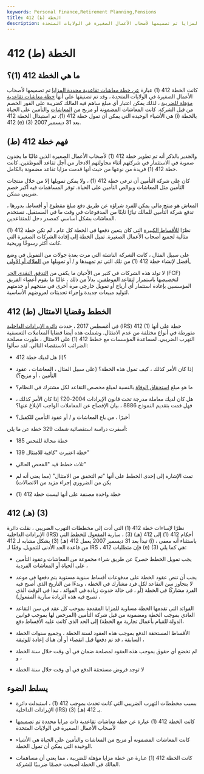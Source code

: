 ```yaml
---
keywords: Personal Finance,Retirement Planning,Pensions
title: 412 (ط) الخطة
description: كانت الخطة 412 (1) عبارة عن خطة معاشات تقاعدية محددة المزايا تم تصميمها لأصحاب الأعمال الصغيرة في الولايات المتحدة.
---
```


# 412 (ط) الخطة
## ما هي الخطة 412 (1)؟

كانت الخطة 412 (1) عبارة [عن خطة معاشات تقاعدية محددة المزايا](/definedbenefitpensionplan) تم تصميمها لأصحاب الأعمال الصغيرة في الولايات المتحدة ، وقد تم تصنيفها على أنها [خطة معاشات تقاعدية مؤهلة للضريبة](/pensionplan) ، لذلك يمكن اعتبار أي مبلغ ساهم فيه المالك كضريبة على الفور الخصم من قبل الشركة. كانت المعاشات المضمونة أو مزيج من [المعاشات](/annuity) والتأمين على الحياة هي الأشياء الوحيدة التي يمكن أن تمول خطة 412 (1). تم استبدال الخطة 412 (i) بالخطة 412 (e) (3) بعد 31 ديسمبر 2007.

## فهم خطة 412 (ط)

والجدير بالذكر أنه تم تطوير خطة 412 (1) لأصحاب الأعمال الصغيرة الذين غالبًا ما يجدون صعوبة في الاستثمار في شركتهم أثناء محاولتهم الادخار من أجل تقاعد الموظفين. كانت خطة 412 (1) فريدة من نوعها من حيث أنها قدمت مزايا تقاعد مضمونة بالكامل.

كان على شركة التأمين أن ترعى خطة 412 (1) ، ولا يمكن تمويلها إلا من خلال منتجات التأمين مثل المعاشات وبوالص التأمين على الحياة. توفر المساهمات فيه أكبر خصم ضريبي ممكن.

المعاش هو منتج مالي يمكن للفرد شراؤه عن طريق دفع مبلغ مقطوع أو أقساط. بدورها ، تدفع شركة التأمين للمالك تيارًا ثابتًا من المدفوعات في وقت ما في المستقبل. تستخدم المعاشات بشكل أساسي كمصدر دخل للمتقاعدين.

نظرًا [للأقساط الكبيرة](/premium) التي كان يتعين دفعها في الخطة كل عام ، لم تكن خطة 412 (1) مثالية لجميع أصحاب الأعمال الصغيرة. تميل الخطة إلى إفادة الشركات الصغيرة التي كانت أكثر رسوخًا وربحية.

على سبيل المثال ، كانت الشركة الناشئة التي مرت بعدة جولات من التمويل في وضع أفضل لإنشاء خطة 412 (1) من تلك التي تم تمهيدها و / أو تمويلها من [الملاك أو الأولي.](/angelinvestor)

لا تولد هذه الشركات في كثير من الأحيان ما يكفي من [التدفق النقدي الحر](/freecashflow) (FCF) لتخصيصها باستمرار لتقاعد الموظفين. بدلاً من ذلك ، غالبًا ما يقوم أعضاء الفريق المؤسسين بإعادة استثمار أي أرباح أو تمويل خارجي مرة أخرى في منتجهم أو خدمتهم لتوليد مبيعات جديدة وإجراء تحديثات لعروضهم الأساسية.

## 412 (ط) الخطط وقضايا الامتثال

في أغسطس 2017 ، حددت [دائرة الإيرادات الداخلية](/irs) (IRS) 412 (1) خطة على أنها متورطة في أنواع مختلفة من عدم الامتثال. وشملت هذه أيضا قضايا المعاملات التعسفية التهرب الضريبي. لمساعدة المؤسسات مع خطط 412 (1) على الامتثال ، طورت مصلحة الضرائب الاستقصاء التالي. لقد سألوا:

- هل لديك خطة 412 (i)؟

- إذا كان الأمر كذلك ، كيف تمول هذه الخطة؟ (على سبيل المثال ، المعاشات ، عقود التأمين ، أو مزيج؟)

- ما هو مبلغ [استحقاق الوفاة](/deathbenefit) بالنسبة لمبلغ مخصص التقاعد لكل مشترك في النظام؟

- هل كان لديك معاملة مدرجة تحت قانون الإيرادات 2004-20؟ إذا كان الأمر كذلك ، فهل قمت بتقديم النموذج 8886 ، بيان الإفصاح عن المعاملات الواجب الإبلاغ عنها؟

- أخيرًا ، من باع المعاشات و / أو عقود التأمين للكفيل؟

أسفرت دراسة استقصائية شملت 329 خطة عن ما يلي:

- 185 خطة محالة للفحص

- 139 خطة اعتبرت "كافية للامتثال"

- ثلاث خطط قيد "الفحص الحالي"

- تمت الإشارة إلى إحدى الخطط على أنها "تم التحقق من الامتثال" (مما يعني أنه لم يكن من الضروري إجراء مزيد من الاتصالات)

- خطة واحدة مصنفة على أنها ليست خطة 412 (1)

## 412 (هـ) (3)

نظرًا لإساءات خطة 412 (1) التي أدت إلى مخططات التهرب الضريبي ، نقلت دائرة الإيرادات الداخلية (IRS) أحكام 412 (1) إلى 412 (هـ) (3) ، سارية المفعول للخطط التي تبدأ بعد 31 ديسمبر 2007 يعمل 412 (هـ) (3) بشكل مشابه لـ 412 (i) ، باستثناء أنه معفى من قاعدة الحد الأدنى للتمويل. وفقًا لـ IRS ، فإن متطلبات 412 (e) (3) هي كما يلي:

- يجب تمويل الخطط حصريًا عن طريق شراء مجموعة من المعاشات وعقود التأمين على الحياة أو المعاشات الفردية ،

- يجب أن تنص عقود الخطة على مدفوعات أقساط سنوية مستوية يتم دفعها في موعد لا يتجاوز سن التقاعد لكل فرد مشارك في الخطة ، وبدءًا من التاريخ الذي أصبح فيه الفرد مشاركًا في الخطة (أو ، في حالة حدوث زيادة في الفوائد ، تبدأ في الوقت الذي تصبح فيه هذه الزيادة سارية المفعول) ،

- الفوائد التي تقدمها الخطة مساوية للمزايا المقدمة بموجب كل عقد في سن التقاعد العادي بموجب الخطة ومضمونة من قبل شركة التأمين (المرخص لها بموجب قوانين الدولة للقيام بأعمال تجارية مع الخطة) إلى الحد الذي كانت عليه الأقساط دفع،

- الأقساط المستحقة الدفع بموجب هذه العقود لسنة الخطة ، وجميع سنوات الخطة السابقة ، قد تم دفعها قبل انقضاء أو أن هناك إعادة للوثيقة ،

- لم تخضع أي حقوق بموجب هذه العقود لمصلحة ضمان في أي وقت خلال سنة الخطة ، و

- لا توجد قروض مستحقة الدفع في أي وقت خلال سنة الخطة

## يسلط الضوء

- بسبب مخططات التهرب الضريبي التي كانت تحدث بموجب 412 (1) ، استبدلت دائرة الإيرادات الداخلية (IRS) بـ 412 (هـ) (3).

- كانت الخطة 412 (1) عبارة عن خطة معاشات تقاعدية ذات مزايا محددة تم تصميمها لأصحاب الأعمال الصغيرة في الولايات المتحدة

- كانت المعاشات المضمونة أو مزيج من المعاشات والتأمين على الحياة هي الأشياء الوحيدة التي يمكن أن تمول الخطة.

- كانت الخطة 412 (1) عبارة عن خطة مزايا مؤهلة للضريبة ، مما يعني أن مساهمات المالك في الخطة أصبحت خصمًا ضريبيًا للشركة.

